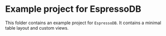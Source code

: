 # Example project for EspressoDB

This folder contains an example project for `EspressoDB`.
It contains a minimal table layout and custom views. 
